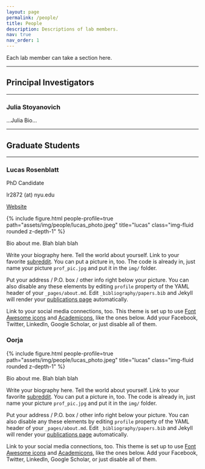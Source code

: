 ```yaml
---
layout: page
permalink: /people/
title: People
description: Descriptions of lab members.
nav: true
nav_order: 1
---
```


Each lab member can take a section here.

***
## Principal Investigators
***
### Julia Stoyanovich
...Julia Bio...

***
## Graduate Students
***
### Lucas Rosenblatt

PhD Candidate

lr2872 (at) nyu.edu

[Website](https://www.lucasrosenblatt.com/)

{% include figure.html people-profile=true path="assets/img/people/lucas_photo.jpeg" title="lucas" class="img-fluid rounded z-depth-1" %}

Bio about me. Blah blah blah

Write your biography here. Tell the world about yourself. Link to your favorite [subreddit](http://reddit.com). You can put a picture in, too. The code is already in, just name your picture `prof_pic.jpg` and put it in the `img/` folder.

Put your address / P.O. box / other info right below your picture. You can also disable any these elements by editing `profile` property of the YAML header of your `_pages/about.md`. Edit `_bibliography/papers.bib` and Jekyll will render your [publications page](/al-folio/publications/) automatically.

Link to your social media connections, too. This theme is set up to use [Font Awesome icons](http://fortawesome.github.io/Font-Awesome/) and [Academicons](https://jpswalsh.github.io/academicons/), like the ones below. Add your Facebook, Twitter, LinkedIn, Google Scholar, or just disable all of them.

### Oorja

{% include figure.html people-profile=true path="assets/img/people/lucas_photo.jpeg" title="lucas" class="img-fluid rounded z-depth-1" %}

Bio about me. Blah blah blah

Write your biography here. Tell the world about yourself. Link to your favorite [subreddit](http://reddit.com). You can put a picture in, too. The code is already in, just name your picture `prof_pic.jpg` and put it in the `img/` folder.

Put your address / P.O. box / other info right below your picture. You can also disable any these elements by editing `profile` property of the YAML header of your `_pages/about.md`. Edit `_bibliography/papers.bib` and Jekyll will render your [publications page](/al-folio/publications/) automatically.

Link to your social media connections, too. This theme is set up to use [Font Awesome icons](http://fortawesome.github.io/Font-Awesome/) and [Academicons](https://jpswalsh.github.io/academicons/), like the ones below. Add your Facebook, Twitter, LinkedIn, Google Scholar, or just disable all of them.